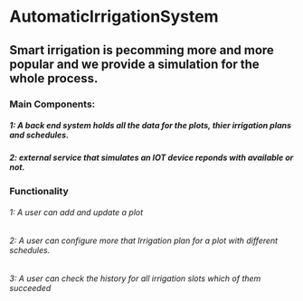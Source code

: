 # AutomaticIrrigationSystem
## Smart irrigation is pecomming more and more popular and we provide a simulation for the whole process.
### Main Components:
##### 1: A back end system holds all the data for the plots, thier irrigation plans and schedules.
##### 2: external service that simulates an IOT device reponds with available or not.

### Functionality
###### 1: A user can add and update a plot
###### 2: A user can configure more that Irrigation plan for a plot with different schedules.
###### 3: A user can check the history for all irrigation slots which of them succeeded 
